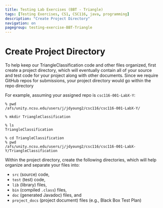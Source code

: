 ```yaml
---
title: Testing Lab Exercises (BBT - Triangle)
tags: [Testing Exercises, CS1, CSC116, java, programming]
description: "Create Project Directory"
navigation: on
pagegroup: testing-exercise-BBT-Triangle
---
```


# Create Project Directory

To help keep our TriangleClassification code and other files organized, first create a project directory, which will eventually contain all of your source and test code for your project along with other documents. Since we require GitHub repos for submissions, your project directory would go within the repo directory 


For example, assuming your assigned repo is `csc116-001-LabX-Y`:

```
% pwd
/afs/unity.ncsu.edu/users/j/jdyoung2/csc116/csc116-001-LabX-Y/

% mkdir TriangleClassification

% ls
TriangleClassification

% cd TriangleClassification
% pwd
/afs/unity.ncsu.edu/users/j/jdyoung2/csc116/csc116-001-LabX-Y/TriangleClassification

```

Within the project directory, create the following directories, which will help organize and separate your files into:
   * `src` (source) code,
   * `test` (test) code,
   * `lib` (library) files,
   * `bin` (compiled `.class`) files,
   * `doc` (generated Javadoc) files, and
   * `project_docs` (project document) files (e.g., Black Box Test Plan)

<!---
## Download JUnit Libraries
{% include iconHeader.html type="unitTest" %}

JUnit is not provided in the default Java libraries (`String`, `Scanner`, etc. are provided with Java). Instead, we have to download the JUnit libraries.

   1. Browse to the [JUnit Github project](https://github.com/junit-team/junit4/wiki/Download-and-Install), and download `junit-4.12.jar` into your `lib` directory in your project.
   2. Also download `hamcrest-core-1.3.jar` into your `lib` directory in your project.
   
Both `junit-4.12.jar` and `hamcrest-core-1.3.jar` are required to run test cases from the command line.
-->
